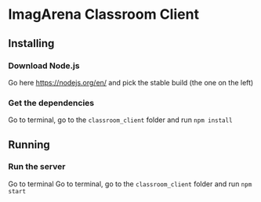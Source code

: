 # ImagArena Classroom Client

## Installing

### Download Node.js
Go here https://nodejs.org/en/ and pick the stable build (the one on the left)

### Get the dependencies
Go to terminal, go to the `classroom_client` folder and run `npm install`

## Running

### Run the server
Go to terminal Go to terminal, go to the `classroom_client` folder and run `npm start`
